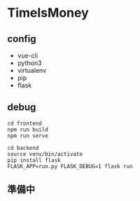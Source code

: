 # TimeIsMoney

## config
- vue-cli
- python3
- virtualenv
- pip
- flask

## debug
```
cd frontend
npm run build
npm run serve

cd backend
source venv/bin/activate
pip install flask
FLASK_APP=run.py FLASK_DEBUG=1 flask run
```

## 準備中


